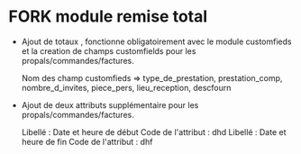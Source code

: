 # FORK module remise total

- Ajout de totaux , fonctionne obligatoirement avec le module customfieds et la creation de champs customfields pour les propals/commandes/factures.

	Nom des champ customfieds => type_de_prestation, prestation_comp, nombre_d_invites, piece_pers, lieu_reception, descfourn

- Ajout de deux attributs supplémentaire pour les propals/commandes/factures.

	Libellé : Date et heure de début 	Code de l'attribut : dhd 
 	Libellé : Date et heure de fin 		Code de l'attribut : dhf
